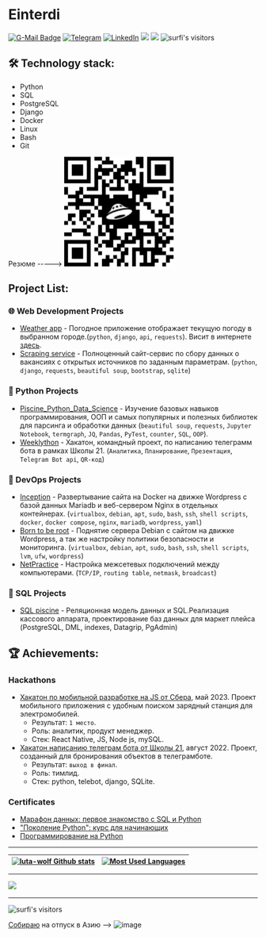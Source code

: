 # Einterdi

[![G-Mail Badge](https://img.shields.io/badge/Gmail-D14836?style=for-the-badge&logo=gmail&logoColor=white)](mailto:denis.skrynnikov.job@gmail.com)
[![Telegram](https://img.shields.io/badge/Telegram-2CA5E0?style=for-the-badge&logo=telegram&logoColor=white)](https://t.me/einterdi)
[![LinkedIn](https://img.shields.io/badge/linkedin-%230077B5.svg?style=for-the-badge&logo=linkedin&logoColor=white)](https://www.linkedin.com/in/denis-skrynnikov-2262921a4)
<a href="https://profile.intra.42.fr/users/einterdi"><img src="https://img.shields.io/badge/intra-000000?style=for-the-badge&logo=42" /></a>
<a href="https://edu.21-school.ru/profile/einterdi@student.21-school.ru"><img src="https://img.shields.io/badge/-SCHOOL%2021-blueviolet" /></a>
<img alt="surfi's visitors" src="https://komarev.com/ghpvc/?username=luta-wolf&color=green&style=for-the-badge" />
## 🛠 Technology stack:
- Python
- SQL
- PostgreSQL
- Django
- Docker
- Linux
- Bash
- Git

Резюме -----> <img width="221" alt="image" src="https://github.com/luta-wolf/luta-wolf/blob/main/qr.png"> 
## Project List:
### 🌐 Web Development Projects
- [Weather app](https://github.com/luta-wolf/weather_app) - Погодное приложение отображает текущую погоду в выбранном городе.(`python`, `django`, `api`, `requests`). Висит в интернете [здесь](https://einterdi.pythonanywhere.com/).
- [Scraping service](https://github.com/luta-wolf/scraping_service) - Полноценный сайт-сервис по сбору данных о вакансиях с открытых источников по заданным параметрам. (`python`, `django`, `requests`, `beautiful soup`, `bootstrap`, `sqlite`)

### 🐍 Python Projects
- [Piscine_Python_Data_Science](https://github.com/luta-wolf/Piscine_Python_Data_Science) - Изучение базовых навыков программирования, ООП и самых популярных и полезных библиотек для парсинга и обработки данных (`beautiful soup`, `requests`, `Jupyter Notebook`, `termgraph`, `JQ`, `Pandas`, `PyTest`, `counter`, `SQL`, `OOP`).
- [Weeklython](https://github.com/luta-wolf/Weeklython) - Хакатон, командный проект, по написанию телеграмм бота  в рамках Школы 21. (`Аналитика`, `Планирование`, `Презентация`, `Telegram Bot api`, `QR-код`)
### 🌟 DevOps Projects
- [Inсeption](https://github.com/luta-wolf/inception) - Развертывание сайта на Docker на движке Wordpress с базой данных Mariadb и веб-сервером Nginx в отдельных контейнерах. (`virtualbox`, `debian`, `apt`, `sudo`, `bash`, `ssh`, `shell scripts`, `docker`, `docker compose`, `nginx`, `mariadb`, `wordpress`, `yaml`)
- [Born to be root](https://github.com/luta-wolf/Born2beRoot) - Поднятие сервера Debian с сайтом на движке Wordpress, а так же настройку политики безопасности и мониторинга. (`virtualbox`, `debian`, `apt`, `sudo`, `bash`, `ssh`, `shell scripts`, `lvm`, `ufw`, `wordpress`)
- [NetPractice](https://github.com/luta-wolf/NetPractice) - Настройка межсетевых подключений между компьютерами. (`TCP/IP`, `routing table`, `netmask`, `broadcast`)
### 🌟 SQL Projects
- [SQL piscine](https://github.com/luta-wolf/SQL_piscine) - Реляционная модель данных и SQL.Реализация кассового аппарата, проектирование баз данных для маркет плейса (PostgreSQL, DML, indexes, Datagrip, PgAdmin)

## 🏆 Achievements:
### Hackathons
- [Хакатон по мобильной разработке на JS от Сбера](https://docs.google.com/presentation/d/1vie0eYojNqz0EkIvM4maHnz3q1Bv6IOlJs_wEnX5YYk/edit#slide=id.g242c3a58106_0_1471), май 2023.
Проект мобильного приложения с удобным поиском зарядный станция для электромобилей.
  - Результат: `1 место`.
  - Роль: аналитик, продукт менеджер.
  - Стек: React Native, JS, Node js, mySQL.
- [Хакатон написанию телеграм бота от Школы 21](https://docs.google.com/presentation/d/1JXBG2MavKjtCPj3nNy7NOH7EOPYi_SI1/edit#slide=id.p1), август 2022.
Проект, созданный для бронирования объектов в телеграмботе.
  - Результат: `выход в финал`.
  - Роль: тимлид.
  - Стек: python, telebot, django, SQLite.
### Certificates
- [Марафон данных: первое знакомство с SQL и Python](https://drive.google.com/file/d/1baLISBjZQCH346iW9caH5Og3dXPaYXWy/view?usp=drive_link)
- ["Поколение Python": курс для начинающих](https://drive.google.com/file/d/1RJC5GH0DliRe1DHjusaTcpX-DWwIs8Sb/view?usp=drive_link)
- [Программирование на Python](https://drive.google.com/file/d/19laFGiGJHLKYjtK1a1ZvSRi278D5kw4V/view?usp=share_link)

____
|[![luta-wolf Github stats](https://github-readme-stats.vercel.app/api?username=luta-wolf&count_private=true&show_icons=true&hide=contribs,issues&hide_border=true)](https://github.com/luta-wolf?tab=repositories) | [![Most Used Languages](https://github-readme-stats.vercel.app/api/top-langs/?username=luta-wolf&layout=compact&hide_border=true)](https://github.com/luta-wolf?tab=repositories) |
|---|---|
____
[//]: # ([![Typing SVG]&#40;https://readme-typing-svg.herokuapp.com?color=%BA55D3&lines=Welcome+to+luta-wolf!&#41;]&#40;https://git.io/typing-svg&#41;)

![](https://github-profile-summary-cards.vercel.app/api/cards/profile-details?username=luta-wolf&theme=dracula)

[//]: # ([![GitHub Streak]&#40;https://github-readme-streak-stats.herokuapp.com/?user=luta-wolf&theme=radical&#41;]&#40;https://git.io/streak-stats&#41;)

[//]: # ([![Top Langs]&#40;https://github-readme-stats.vercel.app/api/top-langs/?username=Sluta-wolf&layout=compact&#41;]&#40;https://github.com/anuraghazra/github-readme-stats&#41;)
____
<img alt="surfi's visitors" src="https://komarev.com/ghpvc/?username=luta-wolf&color=blue&style=flat&label=visitors" />

[Собираю](https://www.tinkoff.ru/rm/skrynnikov.denis7/WhWP090650) на отпуск в Азию  --> <img width="221" alt="image" src="https://user-images.githubusercontent.com/58044383/222880333-deb832ed-abeb-4c8a-8906-1392eafa02ad.png">
